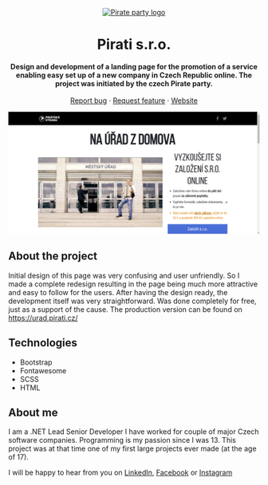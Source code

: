<p align="center">
  <a href="https://urad.pirati.cz/">
    <img src="https://upload.wikimedia.org/wikipedia/commons/6/6c/Piratpartiet.svg" alt="Pirate party logo" width="200" height="200">
  </a>
</p>

<h1 align="center">Pirati s.r.o.</h1>

<p align="center">
  <strong>Design and development of a landing page for the promotion of a service enabling easy set up of a new company in Czech Republic online. The project was initiated by the czech Pirate party.</strong>
  <br>
  <br>
  <a href="https://github.com/SindelarPetr/PiratiSro/issues/new?template=bug_report.md">Report bug</a>
  ·
  <a href="https://github.com/SindelarPetr/PiratiSro/issues/new?template=feature_request.md">Request feature</a>
  ·
  <a href="https://urad.pirati.cz/">Website</a>
</p>

<p align="center">
  <img src="https://raw.githubusercontent.com/SindelarPetr/PiratiSro/master/website-screenshot.png" alt="Website screenshot">
</p>

## About the project
Initial design of this page was very confusing and user unfriendly. So I made a complete redesign resulting in the page being much more attractive and easy to follow for the users. After having the design ready, the development itself was very straightforward. Was done completely for free, just as a support of the cause. The production version can be found on https://urad.pirati.cz/

## Technologies
* Bootstrap
* Fontawesome
* SCSS
* HTML

## About me
I am a .NET Lead Senior Developer I have worked for couple of major Czech software companies. Programming is my passion since I was 13. This project was at that time one of my first large projects ever made (at the age of 17).

I will be happy to hear from you on [LinkedIn](https://www.linkedin.com/in/petr-sindelar), [Facebook](https://www.facebook.com/petr.sindelar) or [Instagram](https://www.instagram.com/petr_sindelar_official/)
